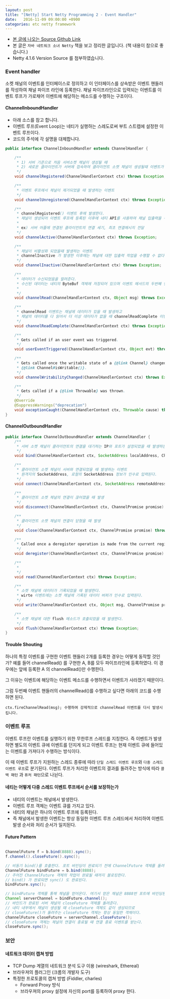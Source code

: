 ```yaml
---
layout: post
title: "[Netty] Start Netty Programming 2 - Event Handler"
date:   2016-11-09 09:00:00 +0900
categories: etc netty framework 
---
```


 - [본 글에 나오는 Source Github Link](https://github.com/krisjey/netty.book.kor)
 - 본 글은 `자바 네트워크 소녀 Netty` 책을 보고 정리한 글입니다. (책 내용이 참으로 좋습니다.)
 - Netty 4.1.6 Version Source 를 첨부하였습니다. 


### Event handler

소켓 채널의 이벤트를 인터페이스로 정의하고 이 인터페이스를 상속받은 이벤트 핸들러를 작성하여
채널 파이프 라인에 등록한다. 채널 파이프라인으로 입력되는 이벤트를 이벤트 루프가 가로채어 
이벤트에 해당하는 메소드를 수행하는 구조이다.

#### ChannelInboundHandler

- 아래 소스를 참고 합니다.
- 이벤트 루프(Event Loop)는 네티가 실행하는 스레도로써 부트 스트렙에 설정한 이벤트 루프이다.
- 코드의 주석에 각 설명을 대체합니다.

~~~java
public interface ChannelInboundHandler extends ChannelHandler {

    /**
     * 1) 서버 기준으로 처음 서버소켓 채널이 생성될 때
     * 2) 새로운 클라이언트가 서버에 접속하여 클라이언트 소켓 채널이 생성될때 이벤트가 발생한다.
     */
    void channelRegistered(ChannelHandlerContext ctx) throws Exception;

    /**
     * 이벤트 루프에서 채널이 제거되었을 때 발생하는 이벤트
     */
    void channelUnregistered(ChannelHandlerContext ctx) throws Exception;

    /**
     * channelRegistered() 이벤트 후에 발생한다.
     * 채널이 생성되어 이벤트 루프에 등록된 이후에 네티 API를 사용하여 채널 입출력을 수행할 상태가 되었다를 알려준다.
     *
     * ex) 서버 어플에 연결된 클라이언트의 연결 세기, 최초 연결메시지 전달 
     */
    void channelActive(ChannelHandlerContext ctx) throws Exception;

    /**
     * 채널이 비활성화 되었을때 발생하는 이벤트
     * channelInactive 가 발생한 이후에는 채널에 대한 입출력 작업을 수행할 수 없다.
     */
    void channelInactive(ChannelHandlerContext ctx) throws Exception;

    /**
     * 데이터가 수신되었음을 알려준다.
     * 수신된 데이터는 네티의 ByteBuf 객체에 저장되어 있으며 이벤트 메서드의 두번째 인자인 msg를 통해서 접근할 수 있다. 
     * 
     */
    void channelRead(ChannelHandlerContext ctx, Object msg) throws Exception;

    /**
     * channelRead 이벤트는 채널에 데이터가 있을 때 발생하고 
     * 채널의 데이터를 다 읽어서 더 이상 데이타가 없을 때 channelReadComplete 이벤트가 발생한다.
     */
    void channelReadComplete(ChannelHandlerContext ctx) throws Exception;

    /**
     * Gets called if an user event was triggered.
     */
    void userEventTriggered(ChannelHandlerContext ctx, Object evt) throws Exception;

    /**
     * Gets called once the writable state of a {@link Channel} changed. You can check the state with
     * {@link Channel#isWritable()}.
     */
    void channelWritabilityChanged(ChannelHandlerContext ctx) throws Exception;

    /**
     * Gets called if a {@link Throwable} was thrown.
     */
    @Override
    @SuppressWarnings("deprecation")
    void exceptionCaught(ChannelHandlerContext ctx, Throwable cause) throws Exception;
}
~~~

#### ChannelOutboundHandler

~~~java
public interface ChannelOutboundHandler extends ChannelHandler {
    /**
     * 서버 소켓 채널이 클라이언트의 연결을 대기하는 IP와 포트가 설정되었을 때 발생하는 이벤트
     */
    void bind(ChannelHandlerContext ctx, SocketAddress localAddress, ChannelPromise promise) throws Exception;

    /**
     * 클라이언트 소켓 채널이 서버와 연결되었을 때 발생하는 이벤트 
     * 원격지의 SocketAddress, 로컬의 SocketAddress 정보가 인수로 입력된다.
     */
    void connect(ChannelHandlerContext ctx, SocketAddress remoteAddress, SocketAddress localAddress, ChannelPromise promise) throws Exception;

    /**
     * 클라이언트 소켓 채널의 연결이 끊어졌을 때 발생
     */
    void disconnect(ChannelHandlerContext ctx, ChannelPromise promise) throws Exception;

    /**
     * 클라이언트 소켓 채널의 연결이 닫혔을 때 발생
     */
    void close(ChannelHandlerContext ctx, ChannelPromise promise) throws Exception;

    /**
     * Called once a deregister operation is made from the current registered {@link EventLoop}.
     */
    void deregister(ChannelHandlerContext ctx, ChannelPromise promise) throws Exception;

    /**
     * 
     */
    void read(ChannelHandlerContext ctx) throws Exception;

    /**
     * 소켓 채널에 데이터가 기록되었을 때 발생한다. 
     * wirte 이벤트에는 소켓 채널에 기록된 데이터 버퍼가 인수로 입력된다.
     */
    void write(ChannelHandlerContext ctx, Object msg, ChannelPromise promise) throws Exception;

    /**
     * 소켓 채널에 대한 flush 메소드가 호출되었을 때 발생한다.
     */
    void flush(ChannelHandlerContext ctx) throws Exception;
}
~~~

#### Trouble Shouting

하나의 특정 이벤트를 구현한 이벤트 핸들러 2개를 등록한 경우는 어떻게 동작할 것인가?
예를 들어 channelRead() 를 구현한 A, B를 모두 파이프라인에 등록하였다. 
이 경우에는 앞에 등록한 A 의 channelRead()만 수행한다.

그 이유는 이벤트에 해당하는 이벤트 메소드를 수행하면서 이벤트가 사라졌기 때문이다.

그럼 두번째 이벤트 핸들러의 channelRead()를 수행하고 싶다면 아래의 코드를 수행하면 된다.
```
ctx.fireChannelRead(msg); 수행하여 강제적으로 channelRead 이벤트를 다시 발생시킵니다.
```

### 이벤트 루프
이벤트 루프란 이벤트를 실행하기 위한 무한루프 스레드를 지칭한다.
즉 이벤트가 발생하면 별도의 이벤트 큐에 이벤트를 던지게 되고 이벤트 루프는 
현재 이벤트 큐에 들어있는 이벤트를 가져다가 수행하는 방식이다.

이 때 이벤트 루프가 지원하는 스레드 종류에 따라 `단일 스레드 이벤트 루프`와 `다중 스레드 이벤트 루프`로 분기된다.
이벤트 루프가 처리한 이벤트의 결과를 돌려주는 방식에 따라 `콜백 패턴` 과 `퓨처 패턴`으로 나뉜다.

#### 네티는 어떻게 다중 스레드 이벤트 루프에서 순서를 보장하는가
 - 네티의 이벤트는 채널에서 발생한다.
 - 이벤트 루프 객체는 이벤트 큐를 가지고 있다.
 - 네티의 채널은 하나의 이벤트 루프에 등록된다.
 - 즉 채널에서 발생한 이벤트는 항상 동일한 이벤트 루프 스레드에서 처리하여 이벤트 발생 순서와 처리 순서가 일치된다.

#### Future Pattern

~~~java

ChannelFuture f = b.bind(8888).sync();
f.channel().closeFuture().sync();

// 비동기 bind()를 호출한다. 포트 바인딩이 완료되기 전에 ChannelFuture 객체를 돌려준다.
ChannelFuture bindFuture = b.bind(8888);
// 주어진 ChannelFuture 객체의 작업이 완료될 때까지 블로킹한다.
// bind() 가 완료되면 sync() 도 완료된다.
bindFuture.sync();

// bindFuture 객체를 통해 채널을 얻어온다. 여기서 얻은 채널은 8888번 포트에 바인딩된 서버 채널이다.
Channel serverChannel = bindFuture.channel();
// 바인드가 완료된 서버 채널의 closeFuture 객체를 돌려준다.
// 내티 내부에서 채널이 생성될 때 closeFuture 객체도 같이 생성되므로 
// closeFuture()가 돌려주는 closeFuture 객체는 항상 동일한 객체이다.
channelFuture closeFuture = serverChannel.closeFuture();
// closeFuture 객체는 채널의 연결이 종료될 때 연결 종료 이벤트를 받는다.
closeFuture.sync();
~~~


### 보안 

#### 네트워크 데이터 캡쳐 방법
 - TCP Dump 계열의 네트워크 분석 도구 이용 (wireshark, Ethereal)
 - 브라우져의 플러그인 (크롬의 개발자 도구)
 - 특정한 프로토콜의 캡쳐 방법 (Fiddler, charles)
    - Forward Proxy 방식
    - 브라우져의 proxy 설정에 자신의 port를 등록하여 proxy 한다.
####